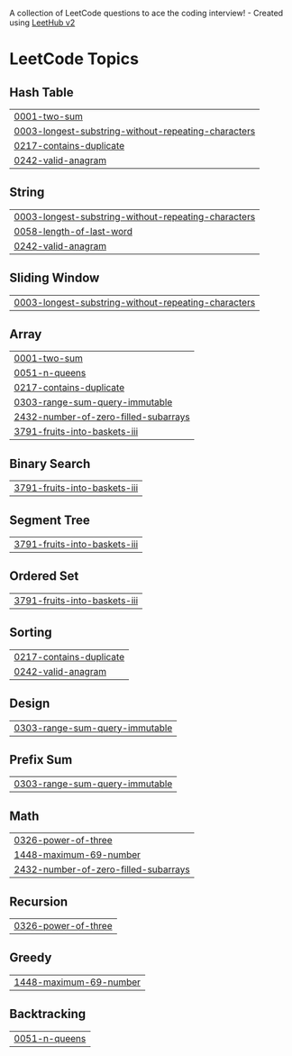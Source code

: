 A collection of LeetCode questions to ace the coding interview! - Created using [LeetHub v2](https://github.com/arunbhardwaj/LeetHub-2.0)
<!---LeetCode Topics Start-->
# LeetCode Topics
## Hash Table
|  |
| ------- |
| [0001-two-sum](https://github.com/Lakshana-V/Leetcode-Solutions/tree/master/0001-two-sum) |
| [0003-longest-substring-without-repeating-characters](https://github.com/Lakshana-V/Leetcode-Solutions/tree/master/0003-longest-substring-without-repeating-characters) |
| [0217-contains-duplicate](https://github.com/Lakshana-V/Leetcode-Solutions/tree/master/0217-contains-duplicate) |
| [0242-valid-anagram](https://github.com/Lakshana-V/Leetcode-Solutions/tree/master/0242-valid-anagram) |
## String
|  |
| ------- |
| [0003-longest-substring-without-repeating-characters](https://github.com/Lakshana-V/Leetcode-Solutions/tree/master/0003-longest-substring-without-repeating-characters) |
| [0058-length-of-last-word](https://github.com/Lakshana-V/Leetcode-Solutions/tree/master/0058-length-of-last-word) |
| [0242-valid-anagram](https://github.com/Lakshana-V/Leetcode-Solutions/tree/master/0242-valid-anagram) |
## Sliding Window
|  |
| ------- |
| [0003-longest-substring-without-repeating-characters](https://github.com/Lakshana-V/Leetcode-Solutions/tree/master/0003-longest-substring-without-repeating-characters) |
## Array
|  |
| ------- |
| [0001-two-sum](https://github.com/Lakshana-V/Leetcode-Solutions/tree/master/0001-two-sum) |
| [0051-n-queens](https://github.com/Lakshana-V/Leetcode-Solutions/tree/master/0051-n-queens) |
| [0217-contains-duplicate](https://github.com/Lakshana-V/Leetcode-Solutions/tree/master/0217-contains-duplicate) |
| [0303-range-sum-query-immutable](https://github.com/Lakshana-V/Leetcode-Solutions/tree/master/0303-range-sum-query-immutable) |
| [2432-number-of-zero-filled-subarrays](https://github.com/Lakshana-V/Leetcode-Solutions/tree/master/2432-number-of-zero-filled-subarrays) |
| [3791-fruits-into-baskets-iii](https://github.com/Lakshana-V/Leetcode-Solutions/tree/master/3791-fruits-into-baskets-iii) |
## Binary Search
|  |
| ------- |
| [3791-fruits-into-baskets-iii](https://github.com/Lakshana-V/Leetcode-Solutions/tree/master/3791-fruits-into-baskets-iii) |
## Segment Tree
|  |
| ------- |
| [3791-fruits-into-baskets-iii](https://github.com/Lakshana-V/Leetcode-Solutions/tree/master/3791-fruits-into-baskets-iii) |
## Ordered Set
|  |
| ------- |
| [3791-fruits-into-baskets-iii](https://github.com/Lakshana-V/Leetcode-Solutions/tree/master/3791-fruits-into-baskets-iii) |
## Sorting
|  |
| ------- |
| [0217-contains-duplicate](https://github.com/Lakshana-V/Leetcode-Solutions/tree/master/0217-contains-duplicate) |
| [0242-valid-anagram](https://github.com/Lakshana-V/Leetcode-Solutions/tree/master/0242-valid-anagram) |
## Design
|  |
| ------- |
| [0303-range-sum-query-immutable](https://github.com/Lakshana-V/Leetcode-Solutions/tree/master/0303-range-sum-query-immutable) |
## Prefix Sum
|  |
| ------- |
| [0303-range-sum-query-immutable](https://github.com/Lakshana-V/Leetcode-Solutions/tree/master/0303-range-sum-query-immutable) |
## Math
|  |
| ------- |
| [0326-power-of-three](https://github.com/Lakshana-V/Leetcode-Solutions/tree/master/0326-power-of-three) |
| [1448-maximum-69-number](https://github.com/Lakshana-V/Leetcode-Solutions/tree/master/1448-maximum-69-number) |
| [2432-number-of-zero-filled-subarrays](https://github.com/Lakshana-V/Leetcode-Solutions/tree/master/2432-number-of-zero-filled-subarrays) |
## Recursion
|  |
| ------- |
| [0326-power-of-three](https://github.com/Lakshana-V/Leetcode-Solutions/tree/master/0326-power-of-three) |
## Greedy
|  |
| ------- |
| [1448-maximum-69-number](https://github.com/Lakshana-V/Leetcode-Solutions/tree/master/1448-maximum-69-number) |
## Backtracking
|  |
| ------- |
| [0051-n-queens](https://github.com/Lakshana-V/Leetcode-Solutions/tree/master/0051-n-queens) |
<!---LeetCode Topics End-->